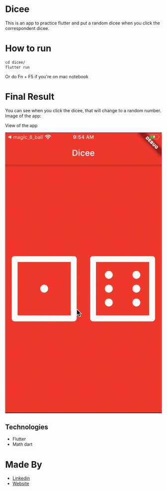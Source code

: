 # Dicee

This is an app to practice flutter and put a random dicee when you click the correspondent dicee.

# How to run

```shell
cd dicee/
flutter run
```

Or do Fn + F5 if you're on mac notebook

# Final Result

You can see when you click the dicee, that will change to a random number. Image of the app:

View of the app

![view of app](images/app-video.gif)

## Technologies

- Flutter
- Math dart

# Made By

- [Linkedin](https://br.linkedin.com/in/larissa-varj%C3%A3o-152932b8)
- [Website](http://larissavarjao.com/)
